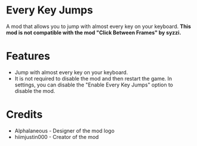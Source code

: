 # Every Key Jumps
A mod that allows you to jump with almost every key on your keyboard.
**This mod is not compatible with the mod "Click Between Frames" by syzzi.**

# Features
- Jump with almost every key on your keyboard.
- It is not required to disable the mod and then restart the game. In settings, you can disable the "Enable Every Key Jumps" option to disable the mod.

# Credits
- Alphalaneous - Designer of the mod logo
- hiimjustin000 - Creator of the mod
